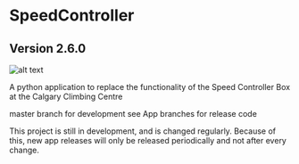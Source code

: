 # SpeedController
## Version 2.6.0
![alt text](https://github.com/Quantum158/SpeedController/blob/master/modules/Resources/Icon2.ico "Speed Controller")

A python application to replace the functionality of the Speed Controller Box at the Calgary Climbing Centre

master branch for development
see App branches for release code


This project is still in development, and is changed regularly. Because of this, new app releases will only be released periodically and not after every change.


